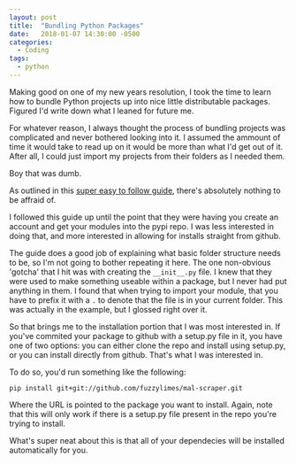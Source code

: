 ```yaml
---
layout: post
title:  "Bundling Python Packages"
date:   2018-01-07 14:30:00 -0500
categories:
  - Coding
tags:
  - python
---
```

Making good on one of my new years resolution, I took the time to learn how to bundle Python projects up into nice little distributable packages. Figured I'd write down what I leaned for future me.

For whatever reason, I always thought the process of bundling projects was complicated and never bothered looking into it. I assumed the ammount of time it would take to read up on it would be more than what I'd get out of it. After all, I could just import my projects from their folders as I needed them.

Boy that was dumb.

As outlined in this [super easy to follow guide](http://python-packaging.readthedocs.io/en/latest/minimal.html), there's absolutely nothing to be affraid of.

I followed this guide up until the point that they were having you create an account and get your modules into the pypi repo. I was less interested in doing that, and more interested in allowing for installs straight from github.

The guide does a good job of explaining what basic folder structure needs to be, so I'm not going to bother repeating it here. The one non-obvious 'gotcha' that I hit was with creating the `__init__.py` file. I knew that they were used to make something useable within a package, but I never had put anything in them. I found that when trying to import your module, that you have to prefix it with a `.` to denote that the file is in your current folder. This was actually in the example, but I glossed right over it.

So that brings me to the installation portion that I was most interested in. If you've commited your package to github with a setup.py file in it, you have one of two options: you can either clone the repo and install using setup.py, or you can install directly from github. That's what I was interested in.

To do so, you'd run something like the following:

`pip install git+git://github.com/fuzzylimes/mal-scraper.git`

Where the URL is pointed to the package you want to install. Again, note that this will only work if there is a setup.py file present in the repo you're trying to install.

What's super neat about this is that all of your dependecies will be installed automatically for you.